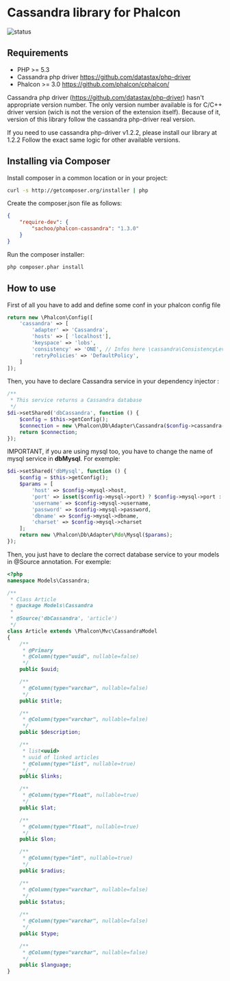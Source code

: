 # Cassandra library for Phalcon


![status](https://api.travis-ci.org/SachaMorard/phalcon-cassandra.svg?branch=master)


## Requirements

* PHP >= 5.3
* Cassandra php driver https://github.com/datastax/php-driver
* Phalcon >= 3.0 https://github.com/phalcon/cphalcon/

Cassandra php driver (https://github.com/datastax/php-driver) 
hasn't appropriate version number. The only version number 
available is for C/C++ driver version (wich is not the version 
of the extension itself).
Because of it, version of this library follow the cassandra 
php-driver real version.

If you need to use cassandra php-driver v1.2.2, please install 
our library at 1.2.2
Follow the exact same logic for other available versions.

## Installing via Composer

Install composer in a common location or in your project:

```bash
curl -s http://getcomposer.org/installer | php
```

Create the composer.json file as follows:

```json
{
    "require-dev": {
        "sachoo/phalcon-cassandra": "1.3.0"
    }
}
```

Run the composer installer:

```bash
php composer.phar install
```


## How to use

First of all you have to add and define some conf in your phalcon config file
```php
return new \Phalcon\Config([
    'cassandra' => [
        'adapter' => 'Cassandra',
        'hosts' => [ 'localhost'],
        'keyspace' => 'lobs',
        'consistency' => 'ONE', // Infos here \cassandra\ConsistencyLevel
        'retryPolicies' => 'DefaultPolicy',
    ]
]);
```

Then, you have to declare Cassandra service in your dependency injector : 

```php
/**
 * This service returns a Cassandra database
 */
$di->setShared('dbCassandra', function () {
    $config = $this->getConfig();
    $connection = new \Phalcon\Db\Adapter\Cassandra($config->cassandra->toArray());
    return $connection;
});
```

IMPORTANT, if you are using mysql too, you have to change the name of mysql service in **dbMysql**. For exemple:
```php
$di->setShared('dbMysql', function () {
    $config = $this->getConfig();
    $params = [
        'host' => $config->mysql->host,
        'port' => isset($config->mysql->port) ? $config->mysql->port : 3306,
        'username' => $config->mysql->username,
        'password' => $config->mysql->password,
        'dbname' => $config->mysql->dbname,
        'charset' => $config->mysql->charset
    ];
    return new \Phalcon\Db\Adapter\Pdo\Mysql($params);
});
```

Then, you just have to declare the correct database service to your models in @Source annotation. For exemple:
```php
<?php
namespace Models\Cassandra;

/**
 * Class Article
 * @package Models\Cassandra
 *
 * @Source('dbCassandra', 'article')
 */
class Article extends \Phalcon\Mvc\CassandraModel
{
    /**
     * @Primary
     * @Column(type="uuid", nullable=false)
     */
    public $uuid;

    /**
     * @Column(type="varchar", nullable=false)
     */
    public $title;

    /**
     * @Column(type="varchar", nullable=false)
     */
    public $description;

    /**
     * list<uuid>
     * uuid of linked articles
     * @Column(type="list", nullable=true)
     */
    public $links;

    /**
     * @Column(type="float", nullable=true)
     */
    public $lat;

    /**
     * @Column(type="float", nullable=true)
     */
    public $lon;

    /**
     * @Column(type="int", nullable=true)
     */
    public $radius;

    /**
     * @Column(type="varchar", nullable=false)
     */
    public $status;

    /**
     * @Column(type="varchar", nullable=false)
     */
    public $type;

    /**
     * @Column(type="varchar", nullable=false)
     */
    public $language;
}
```
